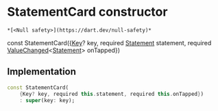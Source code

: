 


# StatementCard constructor




    *[<Null safety>](https://dart.dev/null-safety)*


const
StatementCard({[Key](https://api.flutter.dev/flutter/foundation/Key-class.html)? key, required [Statement](../../models_statement/Statement-class.md) statement, required [ValueChanged](https://api.flutter.dev/flutter/foundation/ValueChanged.html)&lt;[Statement](../../models_statement/Statement-class.md)> onTapped})





## Implementation

```dart
const StatementCard(
    {Key? key, required this.statement, required this.onTapped})
    : super(key: key);
```







